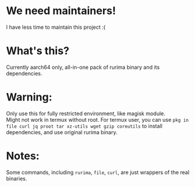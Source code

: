 # We need maintainers!
I have less time to maintain this project :(      
# What's this?
Currently aarch64 only, all-in-one pack of rurima binary and its dependencies.        
# Warning:
Only use this for fully restricted environment, like magisk module.           
Might not work in termux without root. For termux user, you can use `pkg in file curl jq proot tar xz-utils wget gzip coreutils` to install dependencies, and use original rurima binary.             
# Notes:
Some commands, including `rurima`, `file`, `curl`, are just wrappers of the real binaries.              